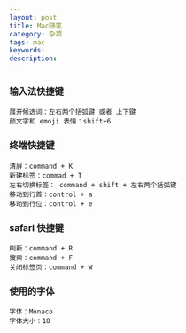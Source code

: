 ```yaml
---
layout: post
title: Mac随笔
category: 杂项
tags: mac
keywords:
description:
---
```


### 输入法快捷键

    展开候选词：左右两个括弧键 或者 上下键
    颜文字和 emoji 表情：shift+6

### 终端快捷键

    清屏：command + K
    新建标签：commad + T
    左右切换标签： command + shift + 左右两个括弧键
    移动到行首：control + a
    移动到行位：control + e

### safari 快捷键

    刷新：command + R
    搜索：command + F
    关闭标签页：command + W

### 使用的字体

    字体：Monaco
    字体大小：18
